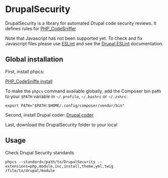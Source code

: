 # DrupalSecurity

DrupalSecurity is a library for automated Drupal code security reviews. It
defines rules for [PHP_CodeSniffer](https://github.com/squizlabs/PHP_CodeSniffer)

Note that Javascript has not been supported yet. To check and fix Javascript files
please use [ESLint](http://eslint.org/) and see the
[Drupal ESLint](https://www.drupal.org/node/1955232) documentation.

## Global installation

First, install phpcs:

[PHP_CodeSniffe install](https://github.com/squizlabs/PHP_CodeSniffer#installation)

To make the `phpcs` command available globally, add the Composer
bin path to your `$PATH` variable in `~/.profile`, `~/.bashrc` or `~/.zshrc`:

    export PATH="$PATH:$HOME/.config/composer/vendor/bin"

Second, install Drupal coder:
[Drupal coder](https://github.com/drupalprojects/coder#installation)

Last, download the DrupalSecurity folder to your local

## Usage

Check Drupal Security standards

    phpcs --standard=/path/to/DrupalSecurity --extensions=php,module,inc,install,theme,yml,twig /file/to/drupal/module
